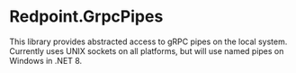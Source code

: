 # Redpoint.GrpcPipes

This library provides abstracted access to gRPC pipes on the local system. Currently uses UNIX sockets on all platforms, but will use named pipes on Windows in .NET 8.